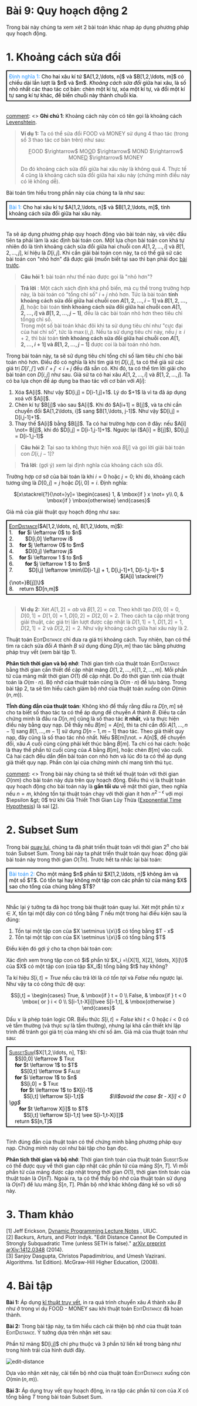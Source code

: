 # Bài 9: Quy hoạch động 2

[comment]: <> 

Trong bài này chúng ta xem xét 2 bài toán khác nhap áp dụng phương pháp quy hoạch động.

# 1. Khoảng cách sửa đổi

<div style="padding: 6px; color: black; background-color: white; border: black 2px solid;"><span style="color:dodgerblue"> Định nghĩa 1: </span> Cho hai xâu kí tứ $A[1,2,\ldots, n]$ và $B[1,2,\ldots, m]$ có chiều dài lần lượt là $n$ và $m$. <i>Khoảng cách sửa đổi</i> giữa hai xâu, là số nhỏ nhất các thao tác cơ bản:  chèn một kí tự, xóa một kí tự, và đổi một kí tự sang kí tự khác, để biến chuỗi này thành chuỗi kia.</div>
<br/>

[comment]: <>  **Ghi chú 1**:  Khoảng cách này còn có tên gọi là khoảng cách <a href="http://en.wikipedia.org/wiki/Levenshtein_distance" target="_blank">Levenshtein</a>.

> **Ví dụ 1:** Ta có thể sửa đổi  FOOD và MONEY sử dụng 4 thao tác (trong số 3 thao tác cơ bản trên) như sau:
><p style="text-align: center;"> <u>F</u>OOD $\rightarrow$ MO<u>O</u>D $\rightarrow$ MOND $\rightarrow$ MONE<u>D</u> $\rightarrow$ MONEY</p>
>Do đó khoảng cách sửa đổi giữa hai xâu này là không quá 4. Thực tế 4 cũng là khoảng cách sửa đổi giữa hai xâu này (chứng minh điều này có lẽ không dễ).

Bài toán tìm hiểu trong phần này của chúng ta là như sau:

<div style="padding: 6px; color: black; background-color: white; border: black 2px solid;"><span style="color:dodgerblue"> Bài 1: </span>  Cho hai xâu kí tự $A[1,2,\ldots, n]$ và $B[1,2,\ldots, m]$, tính khoảng cách sửa đổi giữa hai xâu này.</div>
<br/>

Ta sẽ áp dụng phương pháp quy hoạch động vào bài toán này, và việc đầu tiên ta phải làm là xác định bài toán con. Một lựa chọn bài toán con khá tự nhiên đó là tính khoảng cách sửa đổi giữa hai chuỗi con $A[1,2,\ldots ,i]$ và $B[1,2,\ldots, j]$, kí hiệu là $D[i,j]$. Khi cần giải bài toán con này, ta có thể giả sử các bài toán con "nhỏ hơn" đã được giải (muốn biết tại sao thì bạn phải đọc [bài trước](https://giaithuatlaptrinh.github.io/Quy-hoạch-động-I/). 

> **Câu hỏi 1**: bài toán như thế nào được gọi là "nhỏ hơn"?

> **Trả lời** : Một cách xách định khá phổ biến, mà cụ thể trong trường hợp này, là bài toán có "tổng chỉ số" $i+j$ nhỏ hơn. Tức là bài toán **<span style="color:dodgerblack">tính khoảng cách sửa đổi giữa hai chuỗi con $A[1,2,\ldots ,i-1]$ và $B[1,2,\ldots, j]$</span>**, hoặc bài toán **<span style="color:dodgerblack">tính khoảng cách sửa đổi giữa hai chuỗi con $A[1,2,\ldots ,i]$ và $B[1,2,\ldots, j-1]$</span>**, đều là các bài toán nhỏ hơn theo tiêu chỉ tổngg chỉ số. <br/>
Trong một số bài toán khác đôi khi ta sử dụng tiêu chí như "cực đại của hai chỉ số", tức là $\max(i,j)$. Nếu ta sử dụng tiêu chí này, nếu $j \geq i+2$, thì bài toán **<span style="color:dodger">tính khoảng cách sửa đổi giữa hai chuỗi con $A[1,2,\ldots ,i+1]$ và $B[1,2,\ldots, j-1]$</span>**  được coi là bài toán nhỏ hơn. 


Trong bài toán này, ta sẽ sử dụng tiêu chí tổng chỉ số làm tiêu chí cho bài toán nhỏ hơn. Điều đó có nghĩa là khi tìm giá trị $D[i,j]$, ta có thể giả sử các giá trị $D[i',j']$ với $i'+j' < i+j$ đều đã sẵn có. Khi đó, ta có thể tìm lời giải cho bài toán con $D[i,j]$ như sau. Giả sử ta có hai xâu $A[1,2,\ldots ,i]$ và $B[1,2,\ldots, j]$.  Ta có ba lựa chọn để áp dụng ba thao tác với cơ bản với $A[i]$:
<ol>
<li>Xóa $A[i]$. Như vậy $D[i,j] = D[i-1,j]+1$. Lý do $+1$ là vì ta đã áp dụng xoá với $A[i]$.</li>
<li>Chèn kí tự $B[j]$ vào sau $A[i]$. Khi đó $A[i+1] = B[j]$, và ta chỉ cần chuyển đổi $A[1,2\ldots, i]$ sang $B[1,\ldots, j-1]$. Như vậy $D[i,j] = D[i,j-1]+1$.</li>
<li>Thay thế $A[i]$ bằng $B[j]$. Ta có hai trường hợp con ở đây:  nếu $A[i] \not= B[j]$, khi đó $D[i,j] = D[i-1,j-1]+1$. Ngược lại ($A[i] = B[j]$), $D[i,j] = D[i-1,j-1]$</li>
</ol>

> **Câu hỏi 2**: Tại sao ta không thực hiện xoá $B[j]$ và gọi lời giải bài toán con $D[i,j-1]$?

> **Trả lời**: (gợi ý) xem lại định nghĩa của khoảng cách sửa đổi.

Trường hợp cơ sở của bài toán là khi $i = 0$ hoặc $j=0$; khi đó, khoảng cách tương ứng là $D[0,j] = j$ hoặc $D[i,0] = i$.  Định nghĩa:
<p style="text-align: center;"> $[x\stackrel{?}{\not=}y]= \begin{cases} 1, &amp; \mbox{if } x \not= y\\ 0, &amp; \mbox{if } \mbox{otherwise} \end{cases}$</p>

Giả mã của giải thuật quy hoạch động như sau:

<div style="padding: 6px; color: black; background-color: white; border: black 2px solid;"> <u style="font: normal verdana; font-variant: small-caps"> EditDistance</u>($A[1,2,\ldots, n], B[1,2,\ldots, m]$):<br/>
1.&nbsp;&nbsp;&nbsp; <b>for</b> $i \leftarrow 0$ to $n$<br/>
2.&nbsp;&nbsp;&nbsp;   &nbsp;&nbsp;&nbsp; $D[i,0] \leftarrow i$<br/>
3.&nbsp;&nbsp;&nbsp; <b>for</b> $j \leftarrow 0$ to $m$<br/>
4.&nbsp;&nbsp;&nbsp;   &nbsp;&nbsp;&nbsp; $D[0,j] \leftarrow j$<br/>
5.&nbsp;&nbsp;&nbsp; <b>for </b> $i \leftarrow 1 $ to $n$<br/>
6.&nbsp;&nbsp;&nbsp; &nbsp;&nbsp;&nbsp; <b>for </b> $j \leftarrow 1 $ to $m$<br/>
7.&nbsp;&nbsp;&nbsp; &nbsp;&nbsp;&nbsp; &nbsp;&nbsp;&nbsp;$D[i,j] \leftarrow \min\{D[i-1,j] + 1, D[i,j-1]+1, D[i-1,j-1]+ $<br/>
&nbsp;&nbsp;&nbsp; &nbsp;&nbsp;&nbsp; &nbsp;&nbsp;&nbsp; &nbsp;&nbsp;&nbsp; &nbsp;&nbsp;&nbsp;&nbsp;&nbsp;&nbsp; &nbsp;&nbsp;&nbsp; &nbsp;&nbsp;&nbsp; &nbsp;&nbsp;&nbsp; &nbsp;&nbsp;&nbsp; &nbsp;&nbsp;&nbsp; &nbsp;&nbsp;&nbsp; &nbsp;&nbsp;&nbsp; &nbsp;&nbsp;&nbsp; &nbsp;&nbsp;&nbsp;&nbsp;&nbsp;&nbsp; &nbsp;&nbsp;&nbsp; &nbsp;&nbsp;&nbsp; &nbsp;&nbsp;&nbsp; &nbsp;&nbsp;&nbsp;$[A[i] \stackrel{?}{\not=}B[j]]\}$<br/>
8.&nbsp;&nbsp;&nbsp; return $D[n,m]$<br/>
</div>
<br/>

> **Ví dụ 2:**  Xét $A[1,2] = ab$ và $B[1,2] = ca$. Theo khởi tạo $D[0,0] = 0, D[0,1] = D[1,0]=1, D[0,2] = D[2,0] = 2$. Theo cách ta cập nhật trong giải thuật, các giá trị lần lượt được cập nhật là $D[1,1] = 1$, $D[1,2] = 1$, $D[2,1] = 2$ và $D[2,2] = 2$. Như vậy khoảng cách giữa hai xâu này là $2$.


Thuật toán <font style="font: normal verdana; font-variant: small-caps"> EditDistance</font> chỉ đưa ra giá trị khoảng cách. Tuy nhiên, bạn có thể tìm ra cách sửa đổi $A$ thành $B$ sử dụng đúng $D[n,m]$ thao tác bằng phương pháp truy vết (xem bài tập 1).


**Phân tích thời gian và bộ nhớ**: Thời gian tính của thuật toán <font style="font: normal verdana; font-variant: small-caps"> EditDistance</font> bằng thời gian cần thiết để cập nhật mảng $D[1,2,\ldots,n][1,2,\ldots,m]$. Mỗi phần tử của mảng mất thời gian $O(1)$ để cập nhật. Do đó thời gian tính của thuật toán là $O(m\cdot n)$. Bộ nhớ của thuật toán cũng là $O(m\cdot n)$ để lưu bảng. Trong bài tập 2, ta sẽ tìm hiểu cách giảm bộ nhớ của thuật toán xuống còn $O(\min(n,m))$.  


**TÍnh đúng đắn của thuật toán**: Không khó để thấy rằng đầu ra $D[n,m]$ sẽ cho ta biết số thao tác ta có thể áp dụng để chuyển $A$ thành $B$. Điều ta cần chứng minh là đầu ra $D[n,m]$ cũng là số thao tác **ít nhất**, và ta thực hiện điều này bằng quy nạp. Dễ thấy nếu $B[m] = A[n]$, thì ta chỉ cần đổi $A[1,\ldots, n-1]$ sang $B[1,\ldots, m-1]$ sử dụng $D[n-1,m-1]$ thao tác. Theo giả thiết quy nạp, đây cũng là số thao tác nhỏ nhất. Nếu $B[m]\not. = A[n]$, để chuyển đổi, xâu $A$ cuối cùng cũng phải kết thúc bằng $B[m]$. Ta chỉ có hai cách: hoặc là thay thế phần tử cuối cùng của $A$ bằng $B[m]$, hoặc chèn $B[m]$ vào cuối. Cả hai cách đều dần đến bài toán con nhỏ hơn và lúc đó ta có thể áp dụng giả thiết quy nạp. Phần còn lại của chứng minh chỉ mang tính thủ tục.


[comment]: <> Trong bài này chúng ta sẽ thiết kế thuật toán với thời gian $O(nm)$ cho bài toán này dựa trên quy hoạch động. Điều thú vị là thuật toán quy hoạch động cho bài toán này là <b>gần tối ưu</b> về mặt thời gian, theo nghĩa nếu $n = m$, không tồn tại thuật toán chạy với thời gian ít hơn $n^{2-\epsilon}$ với mọi $\epsilon &gt; 0$ trừ khi Giả Thiết Thời Gian Lũy Thừa (<a href="http://en.wikipedia.org/wiki/Exponential_time_hypothesis" target="_blank">Exponential Time Hypothesis</a>) là sai [<a href="#ed-lower">2</a>].


# 2. Subset Sum


Trong bài [quay lui](https://giaithuatlaptrinh.github.io/Quay-lui/), chúng ta đã phát triển thuật toán với thời gian $2^n$ cho bài toán Subset Sum. Trong bài này ta phát triển thuật toán quy hoạc động giải bài toán này trong thời gian $O(Tn)$. Trước hết ta nhắc lại bài toán:

<div style="padding: 6px; color: black; background-color: white; border: black 2px solid;"><span style="color:dodgerblue"> Bài toán 2: </span>  Cho một mảng $n$ phần tử $X[1,2,\ldots, n]$ không âm và một số $T$. Có tồn tại hay không một tập con các phần tử của mảng $X$ sao cho tổng của chúng bằng $T$?</div>
&nbsp;

Nhắc lại ý tưởng ta đã học trong bài thuật toán quay lui. Xét một phần tử $x \in X$, tồn tại một dãy con có tổng bằng $T$ nếu một trong hai điều kiện sau là đúng:
<ol>
<li>Tồn tại một tập con của $X \setminus \{x\}$ có tổng bằng $T - x$</li>
<li>Tồn tại một tập con của $X \setminus \{x\}$ có tổng bằng $T$</li>
</ol>

Điều kiện đó gợi ý cho ta chọn bài toán con:

<p>Xác định xem trong tập con có $i$ phần tử $X_i =\{X[1], X[2], \ldots, X[i]\}$ của $X$ có một tập con (của tập $X_i$) tổng bằng $t$ hay không?</p>

Ta kí hiệu $S[i,t] = True$ nếu câu trả lời là *có tồn tại*  và $False$ nếu ngược lại. Như vậy ta có công thức đệ quy:
<p style="text-align: center;"> $S[i,t] = \begin{cases} True, &amp; \mbox{if } t = 0 \\ False, &amp; \mbox{if } t < 0 \mbox{ or } i < 0 \\ S[i-1,t-X[i]]\vee S[i-1,t], &amp; \mbox{otherwise } \end{cases}$</p>

Dấu $\vee$ là phép toán logic OR.  Biểu thức $S[i,t] = False$ khi $t < 0$ hoặc $i < 0$ có vẻ tầm thường (và thực sự là tầm thường), nhưng lại khá cần thiết khi lập trình để tránh gọi giá trị của mảng khi chỉ số âm. Giả mã của thuật toán như sau:

<div style="padding: 6px; color: black; background-color: white; border: black 2px solid;"><a id="subset-sum"> <u style="font: normal verdana; font-variant: small-caps">SubsetSum</u>($X[1,2,\ldots, n], T$):</a> <br/>
&nbsp;&nbsp;&nbsp; $S[0,0] \leftarrow $ <font style="font: normal verdana; font-variant: small-caps"> True</font><br/>
&nbsp;&nbsp;&nbsp; <b>for</b> $t \leftarrow 1$ to $T$<br/>
&nbsp;&nbsp;&nbsp;   &nbsp;&nbsp;&nbsp; $S[0,t] \leftarrow $ <font style="font: normal verdana; font-variant: small-caps"> False</font><br/>
&nbsp;&nbsp;&nbsp; <b>for</b> $i \leftarrow 1$ to $n$<br/>
&nbsp;&nbsp;&nbsp; &nbsp;&nbsp;&nbsp; $S[i,0] = $   <font style="font: normal verdana; font-variant: small-caps"> True</font><br/>
&nbsp;&nbsp;&nbsp;   &nbsp;&nbsp;&nbsp; <b>for </b>$t \leftarrow 1$ to $X[i]-1$<br/>
&nbsp;&nbsp;&nbsp;&nbsp;&nbsp;&nbsp;&nbsp;&nbsp;&nbsp; $S[i,t] \leftarrow S[i-1,t]$ &nbsp;&nbsp;&nbsp;&nbsp;&nbsp;&nbsp;&nbsp;&nbsp;&nbsp;&nbsp;&nbsp;&nbsp; &nbsp;&nbsp;&nbsp; <i> $\ll$avoid the case $t - X[i] < 0 \gg$</i><br/>
&nbsp;&nbsp;&nbsp;&nbsp;&nbsp;&nbsp; <b>for </b>$t \leftarrow X[i]$ to $T$<br/>
&nbsp;&nbsp;&nbsp;&nbsp;&nbsp;&nbsp;&nbsp;&nbsp;&nbsp; $S[i,t] \leftarrow S[i-1,t] \vee S[i-1,t-X[i]]$<br/>
&nbsp;&nbsp;&nbsp; return $S[n,T]$<br/>
</div>
<br/>

Tính đúng đắn của thuật toán có thể chứng minh bằng phương pháp quy nạp. Chứng minh này coi như bài tập cho bạn đọc. 

**Phân tích thời gian và bộ nhớ**: Thời gian tính toán của thuật toán <font style="font: normal verdana; font-variant: small-caps"> SubsetSum</font> có thể được quy về thời gian cập nhật các phần tử của mảng $S[n,T]$. Vì mỗi phần tử của mảng được cập nhật trong thời gian $O(1)$, thời gian tính toán của thuật toán là $O(nT)$. Ngoài ra, ta có thể thấy bộ nhớ của thuật toán sử dụng là $O(nT)$ để lưu mảng $S[n,T]$. Phần bộ nhớ khác không đáng kể so với số này. 


# 3. Tham khảo 

[1]  Jeff Erickson, <a href="http://web.engr.illinois.edu/~jeffe/teaching/algorithms/notes/05-dynprog.pdf" target="_blank">Dynamic Programming Lecture Notes</a> , UIUC.<br/>
[2] Backurs, Arturs, and Piotr Indyk. "Edit Distance Cannot Be Computed in Strongly Subquadratic Time (unless SETH is false)." <a href="http://arxiv.org/abs/1412.0348" target="_blank">arXiv preprint arXiv:1412.0348</a> (2014).<br/>
[3] Sanjoy Dasgupta, Christos Papadimitriou, and Umesh Vazirani. Algorithms. 1st Edition). McGraw-Hill Higher Education, (2008).<br/>

# 4. Bài tập 

**Bài 1:** Áp dụng [kĩ thuật truy vết](https://giaithuatlaptrinh.github.io/Quy-hoạch-động-I/), in ra quá trình chuyển xâu $A$ thành xâu $B$ như ở trong ví dụ FOOD - MONEY sau khi thuật toán <font style="font: normal verdana; font-variant: small-caps"> EditDistance</font> đã hoàn thành.

**Bài 2:** Trong bài tập này, ta tìm hiểu cách cải thiện bộ nhớ của thuật toán <font style="font: normal verdana; font-variant: small-caps"> EditDistance</font>. Ý tưởng dựa trên nhận xét sau: 

<p>Phần tử mảng $D[i,j]$ chỉ phụ thuộc và 3 phần tử liền kề trong bảng như trong hình trái của hình dưới đây. </p>
<img src="http://www.giaithuatlaptrinh.com/wp-content/uploads/2015/06/fig-ed.png" alt="edit-distance">

Dựa vào nhận xét này, cải tiến bộ nhớ của thuật toán <font style="font: normal verdana; font-variant: small-caps"> EditDistance</font> xuống còn $O(\min(n,m))$.

**Bài 3:** Áp dụng truy vết quy hoạch động, in ra tập các phần tử con của $X$ có tổng bằng $T$ trong bài toán Subset Sum.
